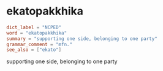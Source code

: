 # ekatopakkhika

``` toml
dict_label = "NCPED"
word = "ekatopakkhika"
summary = "supporting one side, belonging to one party"
grammar_comment = "mfn."
see_also = ["ekato"]
```

supporting one side, belonging to one party

